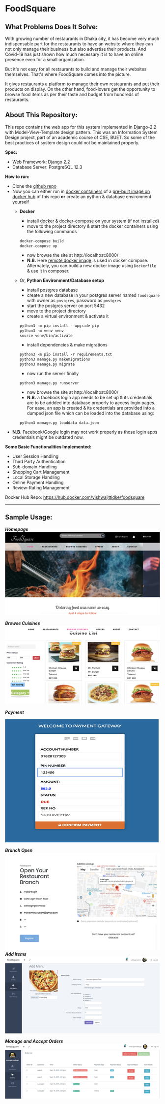 # FoodSquare
## What Problems Does It Solve:
With growing number of restaurants in Dhaka city, it has become very much indispensable part for the restaurants to have an website where they can not only manage their business but also advertise their products. And Covid-19 has just shown how much necessary it is to have an online presence even for a small organization. 


But it's not easy for all restaurants to build and manage their websites themselves. That's where FoodSquare comes into the picture. 


It gives restaurants a platform to manage their own restaurants and put their products on display. On the other hand, food-lovers get the opportunity to browse food items as per their taste and budget from hundreds of restaurants. 


## About This Repository:
This repo contains the web app for this system implemented in Django-2.2 with Model-View-Template design pattern. This was an Information System Design project, part of an academic course of CSE, BUET. So some of the best practices of system design could not be maintained properly.
  
**Spec:**
  - Web Framework: Django 2.2
  - Database Server: PostgreSQL 12.3
  
**How to run:**
 - Clone the [github repo](https://github.com/vishwajittidke/Foodsquare-Web-App)
 - Now you can either run in [docker containers](https://www.docker.com/) of a [pre-built image on docker hub](https://hub.docker.com/r/vishwajittidke/foodsquare) of this repo **or** create an python & database environment yourself
    - **Docker**
        - install [docker](https://docs.docker.com/engine/install/) & [docker-compose](https://docs.docker.com/compose/install/) on your system (if not installed)
        - move to the project directory & start the docker containers using the following commands
        ```shell
        docker-compose build
        docker-compose up
        ```
        - now browse the site at http://localhost:8000/ 
        - **N.B.** Here [remote docker image](https://hub.docker.com/repository/docker/vishwajittidke/foodsquare/general) is used in docker compose. Alternately, you can build a new docker image using `Dockerfile` & use it in composer.

    - Or, **Python Environment/Database setup**
        - install postgres database
        - create a new database in your postgres server named `foodsquare` with owner as `postgres`, password as  `postgres`   
        - start the postgres server on port 5432 
        - move to the project directory 
        - create a virtual environment & activate it
        ```shell
        python3 -m pip install --upgrade pip
        python3 -m venv venv
        source venv/bin/activate
        ```
        - install dependencies & make migrations
        ```shell
        python3 -m pip install -r requirements.txt
        python3 manage.py makemigrations
        python3 manage.py migrate
        ```
        - now run the server finally
        ```shell
        python3 manage.py runserver
        ```
        - now browse the site at http://localhost:8000/ 
        - **N.B.** a facebook login app needs to be set up & its credentials are to be addded into database properly to access login pages.  
          For ease, an app is created & its credentials are provided into a dumped json file which can be loaded into the database using:
        ```shell
        python3 manage.py loaddata data.json
        ```
 - **N.B.** Facebook/Google login may not work properly as those login apps credentials might be outdated now.          
          
          
**Some Basic Functionalities Implemented:**
- User Session Handling
- Third Party Authentication
- Sub-domain Handling
- Shopping Cart Management
- Local Storage Handling
- Online Payment Handling
- Review-Rating Management

Docker Hub Repo: https://hub.docker.com/vishwajittidke/foodsquare

***

## Sample Usage:
***Homepage*** ![Homepage](https://raw.githubusercontent.com/Subangkar/Foodsquare-Web-App/master/Foodsquare_Screenshots/website_homepage.png?token=AHSCFFTRYRD66DB3CGMUMKK7HAKDY)





***Browse Cuisines***
![Browse Cuisines](https://raw.githubusercontent.com/Subangkar/Foodsquare-Web-App/master/Foodsquare_Screenshots/filter.png?token=AHSCFFUMKSH2Z5K6QVYXGOC7HALZW)

***Payment***

<img src="https://raw.githubusercontent.com/Subangkar/Foodsquare-Web-App/master/Foodsquare_Screenshots/bkash.png?token=AHSCFFTSZANDZAQZ5BJ6GUC7HAN5G" alt="Payment" width="500" height="400"/>

***Branch Open***
![Branch Open](https://raw.githubusercontent.com/Subangkar/Foodsquare-Web-App/master/Foodsquare_Screenshots/rest_branch_reg.png?token=AHSCFFSFY4IOR3WV7VFXAJ27HALL4)
***Add Items***
![Add Items](https://raw.githubusercontent.com/Subangkar/Foodsquare-Web-App/master/Foodsquare_Screenshots/additem.png?token=AHSCFFQ2SC7HM7GV5FJBBEC7HALMK)



***Manage and Accept Orders***
![Manage and Accept Orders](https://raw.githubusercontent.com/Subangkar/Foodsquare-Web-App/master/Foodsquare_Screenshots/accept_branch.png?token=AHSCFFUV6AGWFLXQIMFCX427HAMPG)


